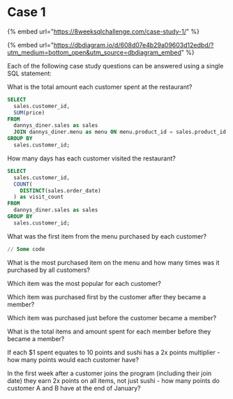 # Case 1

{% embed url="https://8weeksqlchallenge.com/case-study-1/" %}

{% embed url="https://dbdiagram.io/d/608d07e4b29a09603d12edbd/?utm_medium=bottom_open&utm_source=dbdiagram_embed" %}

Each of the following case study questions can be answered using a single SQL statement:

What is the total amount each customer spent at the restaurant?

```sql
SELECT 
  sales.customer_id, 
  SUM(price) 
FROM 
  dannys_diner.sales as sales 
  JOIN dannys_diner.menu as menu ON menu.product_id = sales.product_id 
GROUP BY 
  sales.customer_id;
```

How many days has each customer visited the restaurant?

```sql
SELECT 
  sales.customer_id, 
  COUNT(
    DISTINCT(sales.order_date)
  ) as visit_count
FROM 
  dannys_diner.sales as sales 
GROUP BY 
  sales.customer_id;
```

What was the first item from the menu purchased by each customer?

```sql
// Some code
```

What is the most purchased item on the menu and how many times was it purchased by all customers?



Which item was the most popular for each customer?



Which item was purchased first by the customer after they became a member?



Which item was purchased just before the customer became a member?



What is the total items and amount spent for each member before they became a member?



If each $1 spent equates to 10 points and sushi has a 2x points multiplier - how many points would each customer have?



In the first week after a customer joins the program (including their join date) they earn 2x points on all items, not just sushi - how many points do customer A and B have at the end of January?
